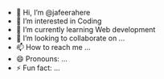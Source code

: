 - 👋 Hi, I’m @jafeerahere
- 👀 I’m interested in Coding
- 🌱 I’m currently learning Web development
- 💞️ I’m looking to collaborate on ...
- 📫 How to reach me ...
- 😄 Pronouns: ...
- ⚡ Fun fact: ...

<!---
jafeerahere/jafeerahere is a ✨ special ✨ repository because its `README.md` (this file) appears on your GitHub profile.
You can click the Preview link to take a look at your changes.
--->
